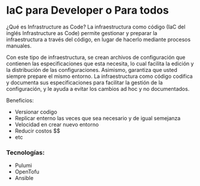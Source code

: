# IaC para Developer o Para todos

¿Qué es Infrastructure as Code?
La infraestructura como código (IaC del inglés Infrastructure as Code) permite gestionar y preparar la infraestructura a través del código, en lugar de hacerlo mediante procesos manuales.

Con este tipo de infraestructura, se crean archivos de configuración que contienen las especificaciones que esta necesita, lo cual facilita la edición y la distribución de las configuraciones. Asimismo, garantiza que usted siempre prepare el mismo entorno. La infraestructura como código codifica y documenta sus especificaciones para facilitar la gestión de la configuración, y le ayuda a evitar los cambios ad hoc y no documentados.

Beneficios:
* Versionar codigo
* Replicar enterno las veces que sea necesario y de igual semejanza
* Velocidad en crear nuevo entorno
* Reducir costos $$
* etc


### Tecnologías:

* Pulumi
* OpenTofu
* Ansible
